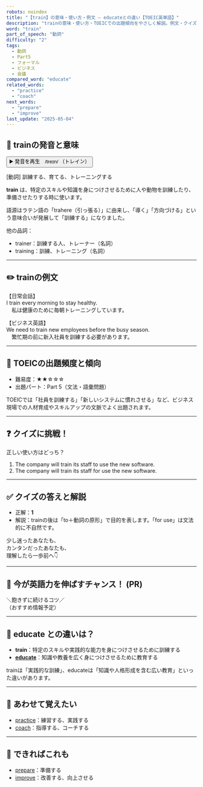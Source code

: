 ```yaml
---
robots: noindex
title: "【train】の意味・使い方・例文 ― educateとの違い【TOEIC英単語】"
description: "trainの意味・使い方・TOEICでの出題傾向をやさしく解説。例文・クイズ付きでeducateとの違いもわかりやすく学べます。"
word: "train"
part_of_speech: "動詞"
difficulty: "2"
tags:
  - 動詞
  - Part5
  - フォーマル
  - ビジネス
  - 会議
compared_word: "educate"
related_words:
  - "practice"
  - "coach"
next_words:
  - "prepare"
  - "improve"
last_update: "2025-05-04"
---
```


## 🔰 trainの発音と意味

<button class="play-audio" onclick="playTTS('train')">
  <span class="play-audio-main">
    ▶️ 発音を再生　/treɪn/
  </span>
  <span class="play-audio-sub">
    （トレイン）
  </span>
</button>

[動詞] 訓練する、育てる、トレーニングする

**train** は、特定のスキルや知識を身につけさせるために人や動物を訓練したり、準備させたりする時に使います。

語源はラテン語の「trahere（引っ張る）」に由来し、「導く」「方向づける」という意味合いが発展して「訓練する」になりました。

他の品詞：  
- trainer：訓練する人、トレーナー（名詞）
- training：訓練、トレーニング（名詞）

---

## ✏️ trainの例文

【日常会話】  
I train every morning to stay healthy.  
　私は健康のために毎朝トレーニングしています。

【ビジネス英語】  
We need to train new employees before the busy season.  
　繁忙期の前に新入社員を訓練する必要があります。

---

## 🎯 TOEICの出題頻度と傾向

- 難易度：★★☆☆☆
- 出題パート：Part 5（文法・語彙問題）

TOEICでは「社員を訓練する」「新しいシステムに慣れさせる」など、ビジネス現場での人材育成やスキルアップの文脈でよく出題されます。

---

## ❓ クイズに挑戦！

正しい使い方はどっち？

1. The company will train its staff to use the new software.  
2. The company will train its staff for use the new software.

---

## ✅ クイズの答えと解説

- 正解：**1**
- 解説：trainの後は「to＋動詞の原形」で目的を表します。「for use」は文法的に不自然です。

少し迷ったあなたも、  
カンタンだったあなたも、  
理解したら一歩前へ👇️

---

## 🚀 今が英語力を伸ばすチャンス！ (PR)

<div class="info-center">
＼飽きずに続けるコツ／<br>  
（おすすめ情報予定）
</div>

---

## 🤔  educate との違いは？

- **train**：特定のスキルや実践的な能力を身につけさせるために訓練する
- **[educate](/word/educate)**：知識や教養を広く身につけさせるために教育する

trainは「実践的な訓練」、educateは「知識や人格形成を含む広い教育」といった違いがあります。

---

## 🧩 あわせて覚えたい

- [practice](/word/practice)：練習する、実践する
- [coach](/word/coach)：指導する、コーチする

---

## 📖 できればこれも

- [prepare](/word/prepare)：準備する
- [improve](/word/improve)：改善する、向上させる

<!-- cvid: aid40_bid27 -->
